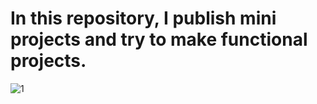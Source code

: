 # In this repository, I publish mini projects and try to make functional projects.

![1](https://github.com/user-attachments/assets/cdbee87a-5e0d-405d-a08c-94a12535b2b9)
